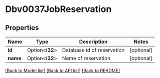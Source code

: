 # Dbv0037JobReservation

## Properties

Name | Type | Description | Notes
------------ | ------------- | ------------- | -------------
**id** | Option<**i32**> | Database id of reservation | [optional]
**name** | Option<**i32**> | Name of reservation | [optional]

[[Back to Model list]](../README.md#documentation-for-models) [[Back to API list]](../README.md#documentation-for-api-endpoints) [[Back to README]](../README.md)



